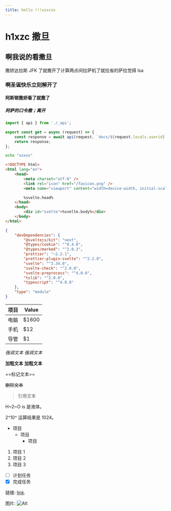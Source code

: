 ```yaml
---
title: hello !!!xzxczx
---
```


# h1xzc 撒旦

## 啊我说的看撒旦

撒娇达拉斯 JFK 了就撒开了计算两点间拉萨机了就拉省的萨拉觉得 lsa

### 啊圣诞快乐立刻解开了

#### 阿斯顿撒娇看了就撒了

##### 阿萨的口令撒；离开

```js
import { api } from './_api';

export const get = async (request) => {
	const response = await api(request, `docs/${request.locals.userid}`);
	return response;
};
```

```bash
echo "xxxxx"
```

```html
<!DOCTYPE html>
<html lang="en">
	<head>
		<meta charset="utf-8" />
		<link rel="icon" href="/favicon.png" />
		<meta name="viewport" content="width=device-width, initial-scale=1" />

		%svelte.head%
	</head>
	<body>
		<div id="svelte">%svelte.body%</div>
	</body>
</html>
```

```json
{
	"devDependencies": {
		"@sveltejs/kit": "next",
		"@types/cookie": "^0.4.0",
		"@types/marked": "^2.0.3",
		"prettier": "~2.2.1",
		"prettier-plugin-svelte": "^2.2.0",
		"svelte": "^3.34.0",
		"svelte-check": "^2.0.0",
		"svelte-preprocess": "^4.0.0",
		"tslib": "^2.0.0",
		"typescript": "^4.0.0"
	},
	"type": "module"
}
```

| 项目 | Value |
| ---- | ----- |
| 电脑 | $1600 |
| 手机 | $12   |
| 导管 | $1    |

_强调文本_ _强调文本_

**加粗文本** **加粗文本**

==标记文本==

~~删除文本~~

> 引用文本

H~2~O is 是液体。

2^10^ 运算结果是 1024。

- 项目
  - 项目
    - 项目

1. 项目 1
2. 项目 2
3. 项目 3

- [ ] 计划任务
- [x] 完成任务

链接: [link](https://www.csdn.net/).

图片: ![Alt](https://imgconvert.csdnimg.cn/aHR0cHM6Ly9hdmF0YXIuY3Nkbi5uZXQvNy83L0IvMV9yYWxmX2h4MTYzY29tLmpwZw)

